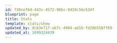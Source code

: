 ```yaml
---
id: f30cef6d-443c-4572-98bc-9d19c56c534f
blueprint: page
title: Stats
template: stats/show
updated_by: dcb3e717-ab7c-4904-ad16-fd20b558ff69
updated_at: 1699324439
---
```

